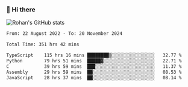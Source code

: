 ### 👋 Hi there 

<!--
**rohznmdev/rohznmdev** is a ✨ _special_ ✨ repository because its `README.md` (this file) appears on your GitHub profile.

Here are some ideas to get you started:

- 🔭 I’m currently working on ...
- 🌱 I’m currently learning Ruby and Ruby on Rails
- 👯 I’m looking to collaborate on ...
- 🤔 I’m looking for help with ...
- 💬 Ask me about ...
- 📫 How to reach me: ...
- 😄 Pronouns: ...
- ⚡ Fun fact: ...
-->
![Rohan's GitHub stats](https://github-readme-stats.vercel.app/api?username=rohznmdev&theme=dark&show_icons=true)

<!--START_SECTION:waka-->

```txt
From: 22 August 2022 - To: 20 November 2024

Total Time: 351 hrs 42 mins

TypeScript    115 hrs 16 mins ████████▒░░░░░░░░░░░░░░░░   32.77 %
Python        79 hrs 51 mins  █████▓░░░░░░░░░░░░░░░░░░░   22.71 %
C             39 hrs 59 mins  ███░░░░░░░░░░░░░░░░░░░░░░   11.37 %
Assembly      29 hrs 59 mins  ██░░░░░░░░░░░░░░░░░░░░░░░   08.53 %
JavaScript    28 hrs 37 mins  ██░░░░░░░░░░░░░░░░░░░░░░░   08.14 %
```

<!--END_SECTION:waka-->
